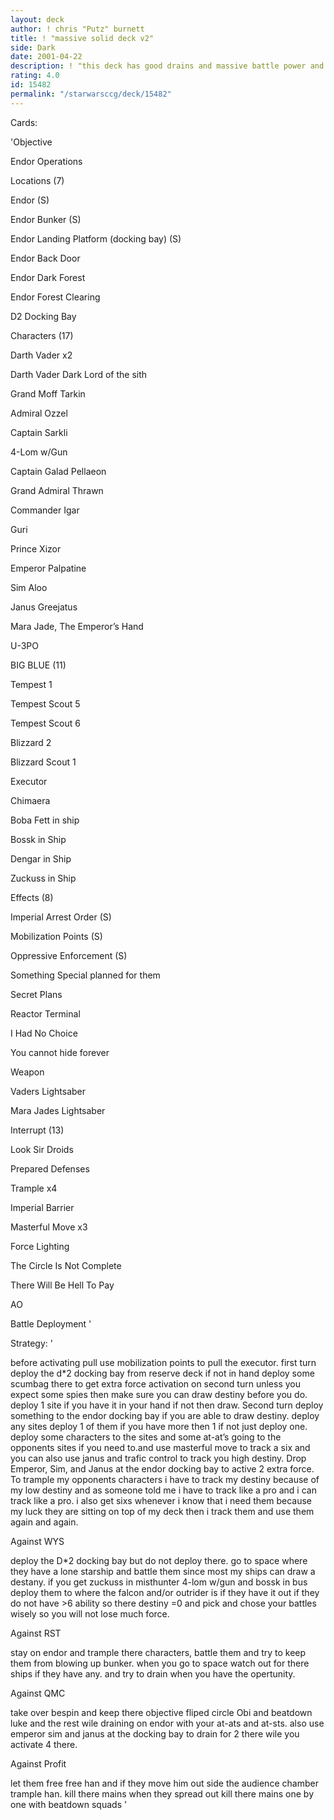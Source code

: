 ```yaml
---
layout: deck
author: ! chris "Putz" burnett
title: ! "massive solid deck v2"
side: Dark
date: 2001-04-22
description: ! "this deck has good drains and massive battle power and is deep in space"
rating: 4.0
id: 15482
permalink: "/starwarsccg/deck/15482"
---
```

Cards: 

'Objective 

Endor Operations 


Locations (7) 

Endor (S) 

Endor Bunker (S) 

Endor Landing Platform (docking bay) (S) 

Endor Back Door 

Endor Dark Forest 

Endor Forest Clearing 

D2 Docking Bay 


Characters (17) 

Darth Vader x2 

Darth Vader Dark Lord of the sith 

Grand Moff Tarkin 

Admiral Ozzel 

Captain Sarkli 

4-Lom w/Gun 

Captain Galad Pellaeon 

Grand Admiral Thrawn 

Commander Igar 

Guri 

Prince Xizor 

Emperor Palpatine 

Sim Aloo 

Janus Greejatus 

Mara Jade, The Emperor&#8217;s Hand 

U-3PO 


BIG BLUE (11) 

Tempest 1 

Tempest Scout 5 

Tempest Scout 6 

Blizzard 2 

Blizzard Scout 1 

Executor 

Chimaera 

Boba Fett in ship 

Bossk in Ship 

Dengar in Ship 

Zuckuss in Ship 


Effects (8) 

Imperial Arrest Order (S) 

Mobilization Points (S) 

Oppressive Enforcement (S) 

Something Special planned for them 

Secret Plans 

Reactor Terminal 

I Had No Choice 

You cannot hide forever 


Weapon 

Vaders Lightsaber 

Mara Jades Lightsaber 


Interrupt (13) 

Look Sir Droids 

Prepared Defenses 

Trample x4 

Imperial Barrier 

Masterful Move x3 

Force Lighting 

The Circle Is Not Complete 

There Will Be Hell To Pay 


AO 

Battle Deployment  '

Strategy: '

before activating pull use mobilization points to pull the executor. first turn deploy the d*2 docking bay from reserve deck if not in hand deploy some scumbag there to get extra force activation on second turn unless you expect some spies then make sure you can draw destiny before you do. deploy 1 site if you have it in your hand if not then draw. Second turn deploy something to the endor docking bay if you are able to draw destiny. deploy any sites deploy 1 of them if you have more then 1 if not just deploy one. deploy some characters to the sites and some at-at&#8217;s going to the opponents sites if you need to.and use masterful move to track a six and you can also use janus and trafic control to track you high destiny. Drop Emperor, Sim, and Janus at the endor docking bay to active 2 extra force. To trample my opponents characters i have to track my destiny because of my low destiny and as someone told me i have to track like a pro and i can track like a pro. i also get sixs whenever i know that i need them because my luck they are sitting on top of my deck then i track them and use them again and again. 


Against WYS 

deploy the D*2 docking bay but do not deploy there. go to space where they have a lone starship and battle them since most my ships can draw a destany. if you get zuckuss in misthunter 4-lom w/gun and bossk in bus deploy them to where the falcon and/or outrider is if they have it out if they do not have >6 ability so there destiny =0 and pick and chose your battles wisely so you will not lose much force. 


Against RST 

stay on endor and trample there characters, battle them and try to keep them from blowing up bunker. when you go to space watch out for there ships if they have any. and try to drain when you have the opertunity. 


Against QMC 

take over bespin and keep there objective fliped circle Obi and beatdown luke and the rest wile draining on endor with your at-ats and at-sts. also use emperor sim and janus at the docking bay to drain for 2 there wile you activate 4 there. 


Against Profit 

let them free free han and if they move him out side the audience chamber trample han. kill there mains when they spread out kill there mains one by one with beatdown squads  '
